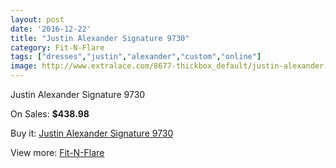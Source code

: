```yaml
---
layout: post
date: '2016-12-22'
title: "Justin Alexander Signature 9730"
category: Fit-N-Flare
tags: ["dresses","justin","alexander","custom","online"]
image: http://www.extralace.com/8677-thickbox_default/justin-alexander-signature-9730.jpg
---
```

Justin Alexander Signature 9730

On Sales: **$438.98**
<a href="https://www.extralace.com/fit-n-flare/4124-justin-alexander-signature-9730.html"><amp-img layout="responsive" width="600" height="600" src="//www.extralace.com/8677-thickbox_default/justin-alexander-signature-9730.jpg" alt="Justin Alexander Signature 9730 0" /></a>
<a href="https://www.extralace.com/fit-n-flare/4124-justin-alexander-signature-9730.html"><amp-img layout="responsive" width="600" height="600" src="//www.extralace.com/8678-thickbox_default/justin-alexander-signature-9730.jpg" alt="Justin Alexander Signature 9730 1" /></a>
<a href="https://www.extralace.com/fit-n-flare/4124-justin-alexander-signature-9730.html"><amp-img layout="responsive" width="600" height="600" src="//www.extralace.com/8679-thickbox_default/justin-alexander-signature-9730.jpg" alt="Justin Alexander Signature 9730 2" /></a>
<a href="https://www.extralace.com/fit-n-flare/4124-justin-alexander-signature-9730.html"><amp-img layout="responsive" width="600" height="600" src="//www.extralace.com/8680-thickbox_default/justin-alexander-signature-9730.jpg" alt="Justin Alexander Signature 9730 3" /></a>
<a href="https://www.extralace.com/fit-n-flare/4124-justin-alexander-signature-9730.html"><amp-img layout="responsive" width="600" height="600" src="//www.extralace.com/8681-thickbox_default/justin-alexander-signature-9730.jpg" alt="Justin Alexander Signature 9730 4" /></a>
<a href="https://www.extralace.com/fit-n-flare/4124-justin-alexander-signature-9730.html"><amp-img layout="responsive" width="600" height="600" src="//www.extralace.com/8682-thickbox_default/justin-alexander-signature-9730.jpg" alt="Justin Alexander Signature 9730 5" /></a>

Buy it: [Justin Alexander Signature 9730](https://www.extralace.com/fit-n-flare/4124-justin-alexander-signature-9730.html "Justin Alexander Signature 9730")

View more: [Fit-N-Flare](https://www.extralace.com/4-fit-n-flare "Fit-N-Flare")